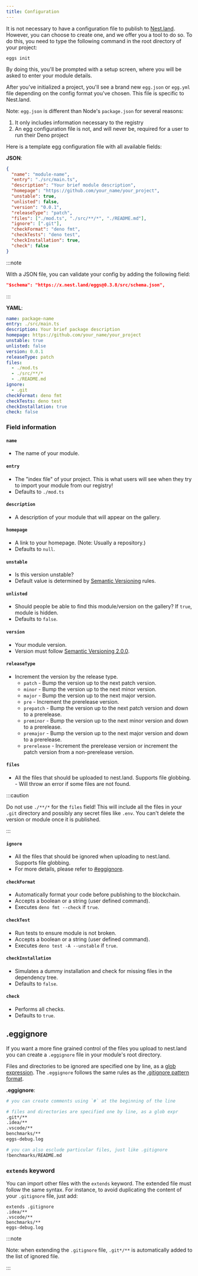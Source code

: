 ```yaml
---
title: Configuration
---
```


It is not necessary to have a configuration file to publish to [Nest.land](https://nest.land).
However, you can choose to create one, and we offer you a tool to do so.
To do this, you need to type the following command in the root directory of your project:

```shell script
eggs init
```

By doing this, you'll be prompted with a setup screen, where you will be asked to enter your module details.

After you've initialized a project, you'll see a brand new `egg.json` or `egg.yml` file depending on the config format you've chosen. This file is specific to Nest.land.

Note: `egg.json` is different than Node's `package.json` for several reasons:

1. It only includes information necessary to the registry
2. An egg configuration file is not, and will never be, required for a user to run their Deno project

Here is a template egg configuration file with all available fields:

**JSON**:

```json
{
  "name": "module-name",
  "entry": "./src/main.ts",
  "description": "Your brief module description",
  "homepage": "https://github.com/your_name/your_project",
  "unstable": true,
  "unlisted": false,
  "version": "0.0.1",
  "releaseType": "patch",
  "files": ["./mod.ts", "./src/**/*", "./README.md"],
  "ignore": [".git"],
  "checkFormat": "deno fmt",
  "checkTests": "deno test",
  "checkInstallation": true,
  "check": false
}
```

:::note

With a JSON file, you can validate your config by adding the following field:

```json
"$schema": "https://x.nest.land/eggs@0.3.8/src/schema.json",
```

:::

**YAML**:

```yaml
name: package-name
entry: ./src/main.ts
description: Your brief package description
homepage: https://github.com/your_name/your_project
unstable: true
unlisted: false
version: 0.0.1
releaseType: patch
files:
  - ./mod.ts
  - ./src/**/*
  - ./README.md
ignore:
  - .git
checkFormat: deno fmt
checkTests: deno test
checkInstallation: true
check: false
```

### Field information

#### `name`

- The name of your module.

#### `entry`

- The "index file" of your project. This is what users will see when they try to import your module from our registry!
- Defaults to `./mod.ts`

#### `description`

- A description of your module that will appear on the gallery.

#### `homepage`

- A link to your homepage. (Note: Usually a repository.)
- Defaults to `null`.

#### `unstable`

- Is this version unstable?
- Default value is determined by [Semantic Versioning](https://semver.org/) rules.

#### `unlisted`

- Should people be able to find this module/version on the gallery? If `true`, module is hidden.
- Defaults to `false`.

#### `version`

- Your module version.
- Version must follow [Semantic Versioning 2.0.0](https://semver.org/).

#### `releaseType`

- Increment the version by the release type.
  - `patch` - Bump the version up to the next patch version.
  - `minor` - Bump the version up to the next minor version.
  - `major` - Bump the version up to the next major version.
  - `pre` - Increment the prerelease version.
  - `prepatch` - Bump the version up to the next patch version and down to a prerelease.
  - `preminor` - Bump the version up to the next minor version and down to a prerelease.
  - `premajor` - Bump the version up to the next major version and down to a prerelease.
  - `prerelease` - Increment the prerelease version or increment the patch version from a non-prerelease version.

#### `files`

- All the files that should be uploaded to nest.land. Supports file globbing. - Will throw an error if some files are not found.

:::caution

Do not use `./**/*` for the `files` field! This will include all the files in your `.git` directory and possibly any secret files like `.env`. You can't delete the version or module once it is published.

:::

#### `ignore`

- All the files that should be ignored when uploading to nest.land. Supports file globbing.
- For more details, please refer to [#eggignore](#eggignore).

#### `checkFormat`

- Automatically format your code before publishing to the blockchain.
- Accepts a boolean or a string (user defined command).
- Executes `deno fmt --check` if `true`.

#### `checkTest`

- Run tests to ensure module is not broken.
- Accepts a boolean or a string (user defined command).
- Executes `deno test -A --unstable` if `true`.

#### `checkInstallation`

- Simulates a dummy installation and check for missing files in the dependency tree.
- Defaults to `false`.

#### `check`

- Performs all checks.
- Defaults to `true`.

## .eggignore

If you want a more fine grained control of the files you upload to nest.land you can create a
`.eggignore` file in your module's root directory.

Files and directories to be ignored are specified
one by line, as a [glob expression](https://it.wikipedia.org/wiki/Glob_pattern).
The `.eggignore` follows the same rules as the [.gitignore pattern format](https://git-scm.com/docs/gitignore#_pattern_format).

**.eggignore**:

```sh
# you can create comments using `#` at the beginning of the line

# files and directories are specified one by line, as a glob expr
.git*/**
.idea/**
.vscode/**
benchmarks/**
eggs-debug.log

# you can also esclude particular files, just like .gitignore
!benchmarks/README.md
```

### `extends` keyword

You can import other files with the `extends` keyword. The extended file must follow the same syntax.
For instance, to avoid duplicating the content of your `.gitignore` file, just add:

```gitignore {1}
extends .gitignore
.idea/**
.vscode/**
benchmarks/**
eggs-debug.log
```

:::note

Note: when extending the `.gitignore` file, `.git*/**` is automatically added to the list of ignored file.

:::
